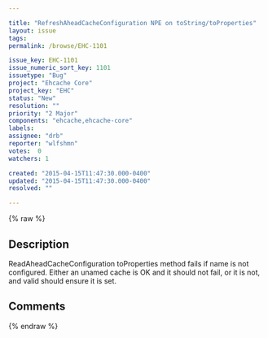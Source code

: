 ```yaml
---

title: "RefreshAheadCacheConfiguration NPE on toString/toProperties"
layout: issue
tags: 
permalink: /browse/EHC-1101

issue_key: EHC-1101
issue_numeric_sort_key: 1101
issuetype: "Bug"
project: "Ehcache Core"
project_key: "EHC"
status: "New"
resolution: ""
priority: "2 Major"
components: "ehcache,ehcache-core"
labels: 
assignee: "drb"
reporter: "wlfshmn"
votes:  0
watchers: 1

created: "2015-04-15T11:47:30.000-0400"
updated: "2015-04-15T11:47:30.000-0400"
resolved: ""

---
```




{% raw %}



## Description

<div markdown="1" class="description">

ReadAheadCacheConfiguration toProperties method fails if name is not configured. Either an unamed cache is OK and it should not fail, or it is not, and valid should ensure it is set.

</div>

## Comments



{% endraw %}
